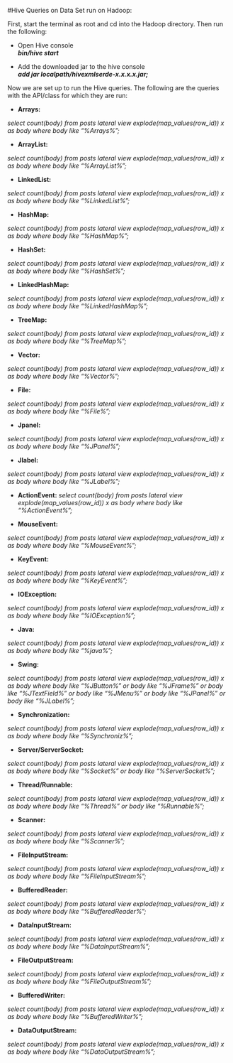 #Hive Queries on Data Set run on Hadoop:

First, start the terminal as root and cd into the Hadoop directory. Then run the following:

* Open Hive console
<br>***bin/hive start***

* Add the downloaded jar to the hive console
<br>***add jar localpath/hivexmlserde-x.x.x.x.jar;***

Now we are set up to run the Hive queries. The following are the queries with the API/class for which they are run:

* **Arrays:**

*select count(body) from posts lateral view explode(map_values(row_id)) x as body where body like “%Arrays%”;*

* **ArrayList:**

*select count(body) from posts lateral view explode(map_values(row_id)) x as body where body like “%ArrayList%”;*

* **LinkedList:**

*select count(body) from posts lateral view explode(map_values(row_id)) x as body where body like “%LinkedList%”;*

* **HashMap:**

*select count(body) from posts lateral view explode(map_values(row_id)) x as body where body like “%HashMap%”;*

* **HashSet:**

*select count(body) from posts lateral view explode(map_values(row_id)) x as body where body like “%HashSet%”;*

* **LinkedHashMap:**

*select count(body) from posts lateral view explode(map_values(row_id)) x as body where body like “%LinkedHashMap%”;*

* **TreeMap:**

*select count(body) from posts lateral view explode(map_values(row_id)) x as body where body like “%TreeMap%”;*

* **Vector:**

*select count(body) from posts lateral view explode(map_values(row_id)) x as body where body like “%Vector%”;*

* **File:**

*select count(body) from posts lateral view explode(map_values(row_id)) x as body where body like “%File%”;*

* **Jpanel:**

*select count(body) from posts lateral view explode(map_values(row_id)) x as body where body like “%JPanel%”;*

* **Jlabel:**

*select count(body) from posts lateral view explode(map_values(row_id)) x as body where body like “%JLabel%”;*

* **ActionEvent:**
*select count(body) from posts lateral view explode(map_values(row_id)) x as body where body like “%ActionEvent%”;*

* **MouseEvent:**

*select count(body) from posts lateral view explode(map_values(row_id)) x as body where body like “%MouseEvent%”;*

* **KeyEvent:**

*select count(body) from posts lateral view explode(map_values(row_id)) x as body where body like “%KeyEvent%”;*

* **IOException:**

*select count(body) from posts lateral view explode(map_values(row_id)) x as body where body like “%IOException%”;*

* **Java:**

*select count(body) from posts lateral view explode(map_values(row_id)) x as body where body like “%java%”;*

* **Swing:**

*select count(body) from posts lateral view explode(map_values(row_id)) x as body where body like “%JButton%” or body like “%JFrame%” or body like “%JTextField%” or body like “%JMenu%” or body like “%JPanel%” or body like “%JLabel%”;*

* **Synchronization:**

*select count(body) from posts lateral view explode(map_values(row_id)) x as body where body like “%Synchroniz%”;*

* **Server/ServerSocket:**

*select count(body) from posts lateral view explode(map_values(row_id)) x as body where body like “%Socket%” or body like “%ServerSocket%”;*

* **Thread/Runnable:**

*select count(body) from posts lateral view explode(map_values(row_id)) x as body where body like “%Thread%” or body like “%Runnable%”;*

* **Scanner:**

*select count(body) from posts lateral view explode(map_values(row_id)) x as body where body like “%Scanner%”;*

* **FileInputStream:**

*select count(body) from posts lateral view explode(map_values(row_id)) x as body where body like “%FileInputStream%”;*

* **BufferedReader:**

*select count(body) from posts lateral view explode(map_values(row_id)) x as body where body like “%BufferedReader%”;*

* **DataInputStream:**

*select count(body) from posts lateral view explode(map_values(row_id)) x as body where body like “%DataInputStream%”;*

* **FileOutputStream:**

*select count(body) from posts lateral view explode(map_values(row_id)) x as body where body like “%FileOutputStream%”;*

* **BufferedWriter:**

*select count(body) from posts lateral view explode(map_values(row_id)) x as body where body like “%BufferedWriter%”;*

* **DataOutputStream:**

*select count(body) from posts lateral view explode(map_values(row_id)) x as body where body like “%DataOutputStream%”;*

